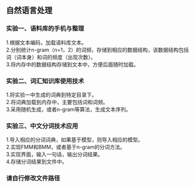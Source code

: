 ## 自然语言处理
### 实验一、语料库的手机与整理  

1.根据文本编码，加载语料库文本。  
2.分别统计n-gram（n=1，2）的词频，存储到相应的数据结构，该数据结构包括词（词本身）和词的频度（出现次数）。  
3.将内存中的数据结构存储到文本中，方便后面随时加载。  

### 实验二、词汇知识库使用技术

1.将实验一中生成的词典到特定目录下。  
2.将词典加载到内存中，主要包括词和词频。  
3.采用随机生成，或者n-gram等算法，生成文本序列。  

### 实验三、中文分词技术应用

1.导入相应的分词词典，如果基于模型，则导入相应的模型。  
2.实现FMM和BMM，或者基于n-gram的分词方法。  
3.实现界面，输入一句话，输出分词结果。  
4.存储分词结果到文件中。  

### 请自行修改文件路径
